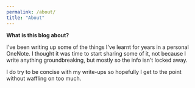 ```yaml
---
permalink: /about/
title: "About"
---
```


**What is this blog about?**

I've been writing up some of the things I've learnt for years in a personal OneNote. I thought it was time to start sharing some of it, not because I write anything groundbreaking, but mostly so the info isn't locked away.

I do try to be concise with my write-ups so hopefully I get to the point without waffling on too much.
